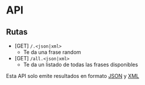 # API

## Rutas
- [GET] `/.<json|xml>`
	- Te da una frase random
- [GET] `/all.<json|xml>`
	- Te da un listado de todas las frases disponibles

Esta API solo emite resultados en formato [JSON](https://es.wikipedia.org/wiki/JSON) y [XML](https://es.wikipedia.org/wiki/XML)